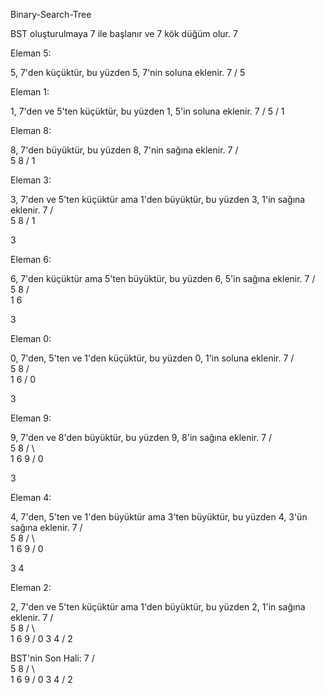 Binary-Search-Tree


BST oluşturulmaya 7 ile başlanır ve 7 kök düğüm olur.
7

Eleman 5:

5, 7'den küçüktür, bu yüzden 5, 7'nin soluna eklenir.
7
/
5

Eleman 1:

1, 7'den ve 5'ten küçüktür, bu yüzden 1, 5'in soluna eklenir.
7
/
5
/
1

Eleman 8:

8, 7'den büyüktür, bu yüzden 8, 7'nin sağına eklenir.
7
/ \
5 8
/
1

Eleman 3:

3, 7'den ve 5'ten küçüktür ama 1'den büyüktür, bu yüzden 3, 1'in sağına eklenir.
7
/ \
5 8
/
1

3

Eleman 6:

6, 7'den küçüktür ama 5'ten büyüktür, bu yüzden 6, 5'in sağına eklenir.
7
/ \
5 8
/ \
1 6

3

Eleman 0:

0, 7'den, 5'ten ve 1'den küçüktür, bu yüzden 0, 1'in soluna eklenir.
7
/ \
5 8
/ \
1 6
/
0

3

Eleman 9:

9, 7'den ve 8'den büyüktür, bu yüzden 9, 8'in sağına eklenir.
7
/ \
5 8
/ \ \
1 6 9
/
0

3

Eleman 4:

4, 7'den, 5'ten ve 1'den büyüktür ama 3'ten büyüktür, bu yüzden 4, 3'ün sağına eklenir.
7
/ \
5 8
/ \ \
1 6 9
/
0

3
4

Eleman 2:

2, 7'den ve 5'ten küçüktür ama 1'den büyüktür, bu yüzden 2, 1'in sağına eklenir.
7
/ \
5 8
/ \ \
1 6 9
/
0 3
4 / 2

BST'nin Son Hali:
7
/ \
5 8
/ \ \
1 6 9
/
0 3
4 / 2

